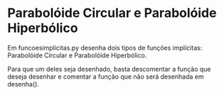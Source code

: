 # Parabolóide Circular e Parabolóide Hiperbólico

Em funcoesimplicitas.py desenha dois tipos de funções implícitas: Parabolóide Circular e Parabolóide Hiperbólico.

Para que um deles seja desenhado, basta descomentar a função que deseja desenhar e comentar a função que não será desenhada em desenha().
